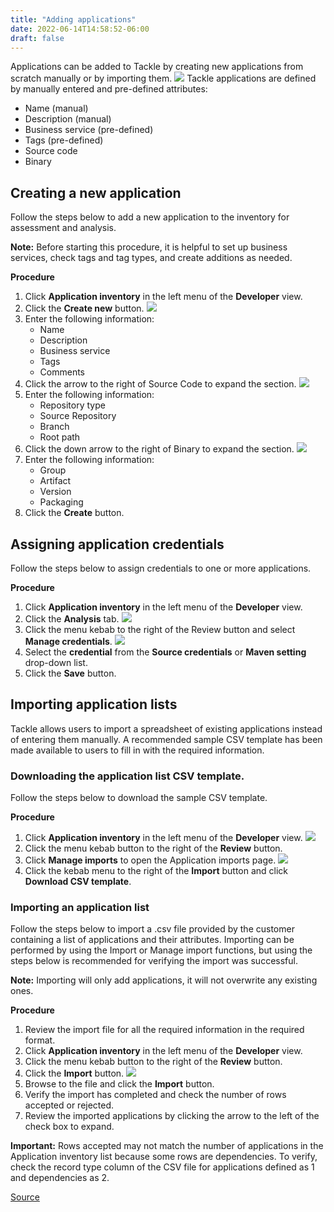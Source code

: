 ```yaml
---
title: "Adding applications"
date: 2022-06-14T14:58:52-06:00
draft: false
---
```


Applications can be added to Tackle by creating new applications from scratch manually or by importing them.
![](/Tackle2/AddingApps/NewAppBasic.png)
Tackle applications are defined by manually entered and pre-defined attributes:
* Name (manual)
* Description (manual)
* Business service (pre-defined)
* Tags (pre-defined)
* Source code
* Binary

## Creating a new application
Follow the steps below to add a new application to the inventory for assessment and analysis.

**Note:** Before starting this procedure, it is helpful to set up business services, check tags and tag types, and create additions as needed.

**Procedure**
1. Click **Application inventory** in the left menu of the **Developer** view.
2. Click the **Create new** button.
![](/Tackle2/AddingApps/NewAppBasic.png)
3. Enter the following information:
    * Name
    * Description
    * Business service
    * Tags
    * Comments
4. Click the arrow to the right of Source Code to expand the section.
![](/Tackle2/AddingApps/NewAppSource.png)
5. Enter the following information:
    * Repository type
    * Source Repository
    * Branch
    * Root path
6. Click the down arrow to the right of Binary to expand the section.
![](/Tackle2/AddingApps/NewAppBinary.png)
7. Enter the following information:
    * Group
    * Artifact
    * Version
    * Packaging
8. Click the **Create** button.

## Assigning application credentials
Follow the steps below to assign credentials to one or more applications.

**Procedure**
1. Click **Application inventory** in the left menu of the **Developer** view.
2. Click the **Analysis** tab.
![](/Tackle2/AddingApps/SelectManageCred.png)
3. Click the menu kebab to the right of the Review button and select **Manage credentials**.
![](/Tackle2/AddingApps/ManageCred.png)
4. Select the **credential** from the **Source credentials** or **Maven setting** drop-down list.
5. Click the **Save** button.

## Importing application lists
Tackle allows users to import a spreadsheet of existing applications instead of entering them manually.  A recommended sample CSV template has been made available to users to fill in with the required information.

### Downloading the application list CSV template.
Follow the steps below to download the sample CSV template.

**Procedure**
1. Click **Application inventory** in the left menu of the **Developer** view.
![](/Tackle2/AddingApps/SelectMngImport.png)
2. Click the menu kebab button to the right of the **Review** button.
3. Click **Manage imports** to open the Application imports page.
![](/Tackle2/AddingApps/DownloadCSV.png)
3. Click the kebab menu to the right of the **Import** button and click **Download CSV template**.

### Importing an application list
Follow the steps below to import a .csv file provided by the customer containing a list of applications and their attributes. Importing can be performed by using the Import or Manage import functions, but using the steps below is recommended for verifying the import was successful.

**Note:** Importing will only add applications, it will not overwrite any existing ones.

**Procedure**
1. Review the import file for all the required information in the required format.
2. Click **Application inventory** in the left menu of the **Developer** view.
3. Click the menu kebab button to the right of the **Review** button.
4. Click the **Import** button.
![](/Tackle2/AddingApps/Import.png)
5. Browse to the file and click the **Import** button.
6. Verify the import has completed and check the number of rows accepted or rejected.
7. Review the imported applications by clicking the arrow to the left of the check box to expand.

**Important:** Rows accepted may not match the number of applications in the Application inventory list because some rows are dependencies.  To verify, check the record type column of the CSV file for applications defined as 1 and dependencies as 2.

[Source](https://github.com/konveyor/konveyor.github.io/blob/main/content/Konveyor/addApps.md)
